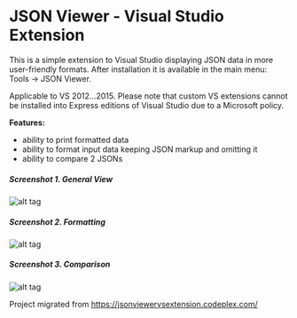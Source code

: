 # JSON Viewer - Visual Studio Extension

This is a simple extension to Visual Studio displaying JSON data in more user-friendly formats. After installation it is available in the main menu: Tools -&gt; JSON Viewer.

Applicable to VS 2012...2015. Please note that custom VS extensions cannot be installed into Express editions of Visual Studio due to a Microsoft policy.

**Features:**
- ability to print formatted data
- ability to format input data keeping JSON markup and omitting it
- ability to compare 2 JSONs

##### Screenshot 1. General View
![alt tag](https://github.com/marss19/json-viewer-visual-studio-extension/blob/master/docs/jv-general.png)


##### Screenshot 2. Formatting
![alt tag](https://github.com/marss19/json-viewer-visual-studio-extension/blob/master/docs/jv-formats2.png)


##### Screenshot 3. Comparison
![alt tag](https://github.com/marss19/json-viewer-visual-studio-extension/blob/master/docs/jw-compare.png)


Project migrated from https://jsonviewervsextension.codeplex.com/
